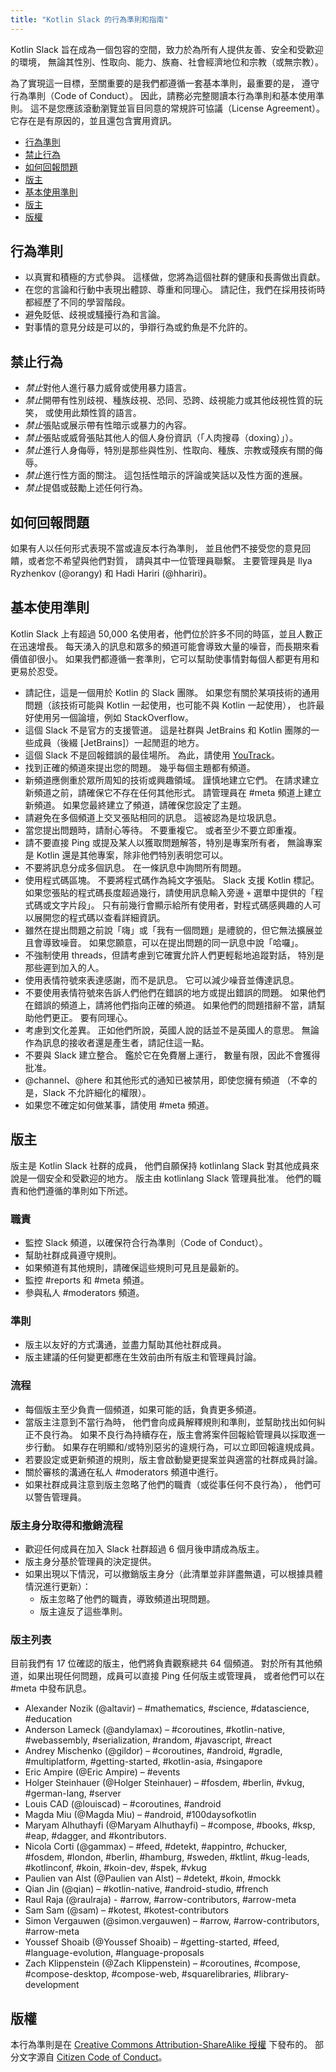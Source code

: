 ```yaml
---
title: "Kotlin Slack 的行為準則和指南"
---
```

Kotlin Slack 旨在成為一個包容的空間，致力於為所有人提供友善、安全和受歡迎的環境，
無論其性別、性取向、能力、族裔、社會經濟地位和宗教（或無宗教）。

為了實現這一目標，至關重要的是我們都遵循一套基本準則，最重要的是，
遵守行為準則（Code of Conduct）。
因此，請務必完整閱讀本行為準則和基本使用準則。
這不是您應該滾動瀏覽並盲目同意的常規許可協議（License Agreement）。
它存在是有原因的，並且還包含實用資訊。

* [行為準則](#how-to-behave)
* [禁止行為](#how-not-to-behave)
* [如何回報問題](#how-to-report-issues)
* [版主](#moderators)
* [基本使用準則](#basic-usage-guidelines)
* [版主](#moderators)
* [版權](#copyright)

## 行為準則

* 以真實和積極的方式參與。 這樣做，您將為這個社群的健康和長壽做出貢獻。
* 在您的言論和行動中表現出體諒、尊重和同理心。
  請記住，我們在採用技術時都經歷了不同的學習階段。
* 避免貶低、歧視或騷擾行為和言論。
* 對事情的意見分歧是可以的，爭辯行為或釣魚是不允許的。

## 禁止行為

* *禁止*對他人進行暴力威脅或使用暴力語言。
* *禁止*開帶有性別歧視、種族歧視、恐同、恐跨、歧視能力或其他歧視性質的玩笑，
  或使用此類性質的語言。
* *禁止*張貼或展示帶有性暗示或暴力的內容。
* *禁止*張貼或威脅張貼其他人的個人身份資訊（「人肉搜尋（doxing）」）。
* *禁止*進行人身侮辱，特別是那些與性別、性取向、種族、宗教或殘疾有關的侮辱。
* *禁止*進行性方面的關注。 這包括性暗示的評論或笑話以及性方面的進展。
* *禁止*提倡或鼓勵上述任何行為。

## 如何回報問題

如果有人以任何形式表現不當或違反本行為準則，
並且他們不接受您的意見回饋，或者您不希望與他們對質，
請與其中一位管理員聯繫。
主要管理員是 Ilya Ryzhenkov (@orangy) 和 Hadi Hariri (@hhariri)。

## 基本使用準則

Kotlin Slack 上有超過 50,000 名使用者，他們位於許多不同的時區，並且人數正在迅速增長。
每天湧入的訊息和眾多的頻道可能會導致大量的噪音，而長期來看價值卻很小。
如果我們都遵循一套準則，它可以幫助使事情對每個人都更有用和更易於忍受。

* 請記住，這是一個用於 Kotlin 的 Slack 團隊。
  如果您有關於某項技術的通用問題（該技術可能與 Kotlin 一起使用，也可能不與 Kotlin 一起使用），
  也許最好使用另一個論壇，例如 StackOverflow。
* 這個 Slack 不是官方的支援管道。 這是社群與 JetBrains 和 Kotlin 團隊的一些成員（後綴 [JetBrains]）一起閒逛的地方。
* 這個 Slack 不是回報錯誤的最佳場所。 為此，請使用 [YouTrack](https://youtrack.jetbrains.com/issues/kt)。
* 找到正確的頻道來提出您的問題。 幾乎每個主題都有頻道。
* 新頻道應側重於眾所周知的技術或興趣領域。 謹慎地建立它們。
  在請求建立新頻道之前，請確保它不存在任何其他形式。
  請管理員在 #meta 頻道上建立新頻道。
  如果您最終建立了頻道，請確保您設定了主題。
* 請避免在多個頻道上交叉張貼相同的訊息。 這被認為是垃圾訊息。
* 當您提出問題時，請耐心等待。 不要重複它。 或者至少不要立即重複。
* 請不要直接 Ping 或提及某人以獲取問題解答，特別是專案所有者，
  無論專案是 Kotlin 還是其他專案，除非他們特別表明您可以。
* 不要將訊息分成多個訊息。 在一條訊息中詢問所有問題。
* 使用程式碼區塊。 不要將程式碼作為純文字張貼。 Slack 支援 Kotlin 標記。
  如果您張貼的程式碼長度超過幾行，請使用訊息輸入旁邊 `+` 選單中提供的「程式碼或文字片段」。
  只有前幾行會顯示給所有使用者，對程式碼感興趣的人可以展開您的程式碼以查看詳細資訊。
* 雖然在提出問題之前說「嗨」或「我有一個問題」是禮貌的，但它無法擴展並且會導致噪音。
  如果您願意，可以在提出問題的同一訊息中說「哈囉」。
* 不強制使用 threads，但請考慮到它確實允許人們更輕鬆地追蹤對話，
  特別是那些遲到加入的人。
* 使用表情符號來表達感謝，而不是訊息。 它可以減少噪音並傳達訊息。
* 不要使用表情符號來告訴人們他們在錯誤的地方或提出錯誤的問題。
  如果他們在錯誤的頻道上，請將他們指向正確的頻道。 如果他們的問題措辭不當，請幫助他們更正。
  要有同理心。
* 考慮到文化差異。 正如他們所說，英國人說的話並不是英國人的意思。
  無論作為訊息的接收者還是產生者，請記住這一點。
* 不要與 Slack 建立整合。 鑑於它在免費層上運行，
  數量有限，因此不會獲得批准。
* @channel、@here 和其他形式的通知已被禁用，即使您擁有頻道
  （不幸的是，Slack 不允許細化的權限）。
* 如果您不確定如何做某事，請使用 #meta 頻道。

## 版主

版主是 Kotlin Slack 社群的成員，
他們自願保持 kotlinlang Slack 對其他成員來說是一個安全和受歡迎的地方。
版主由 kotlinlang Slack 管理員批准。
他們的職責和他們遵循的準則如下所述。

### 職責

* 監控 Slack 頻道，以確保符合行為準則（Code of Conduct）。
* 幫助社群成員遵守規則。
* 如果頻道有其他規則，請確保這些規則可見且是最新的。
* 監控 #reports 和 #meta 頻道。
* 參與私人 #moderators 頻道。

### 準則

* 版主以友好的方式溝通，並盡力幫助其他社群成員。
* 版主建議的任何變更都應在生效前由所有版主和管理員討論。

### 流程

* 每個版主至少負責一個頻道，如果可能的話，負責更多頻道。
* 當版主注意到不當行為時，
  他們會向成員解釋規則和準則，並幫助找出如何糾正不良行為。
  如果不良行為持續存在，版主會將案件回報給管理員以採取進一步行動。
  如果存在明顯和/或特別惡劣的違規行為，可以立即回報違規成員。
* 若要設定或更新頻道的規則，版主會啟動變更提案並與適當的社群成員討論。
* 關於審核的溝通在私人 #moderators 頻道中進行。
* 如果社群成員注意到版主忽略了他們的職責（或從事任何不良行為），
  他們可以警告管理員。

### 版主身分取得和撤銷流程

* 歡迎任何成員在加入 Slack 社群超過 6 個月後申請成為版主。
* 版主身分基於管理員的決定提供。
* 如果出現以下情況，可以撤銷版主身分（此清單並非詳盡無遺，可以根據具體情況進行更新）：
  * 版主忽略了他們的職責，導致頻道出現問題。
  * 版主違反了這些準則。

### 版主列表

目前我們有 17 位確認的版主，他們將負責觀察總共 64 個頻道。
對於所有其他頻道，如果出現任何問題，成員可以直接 Ping 任何版主或管理員，
或者他們可以在 #meta 中發布訊息。

* Alexander Nozik (@altavir) – #mathematics, #science, #datascience, #education
* Anderson Lameck (@andylamax) – #coroutines, #kotlin-native, #webassembly, #serialization, #random, #javascript, #react
* Andrey Mischenko (@gildor) – #coroutines, #android, #gradle, #multiplatform, #getting-started, #kotlin-asia, #singapore
* Eric Ampire (@Eric Ampire) – #events
* Holger Steinhauer (@Holger Steinhauer) – #fosdem, #berlin, #vkug, #german-lang, #server
* Louis CAD (@louiscad) – #coroutines, #android
* Magda Miu (@Magda Miu) – #android, #100daysofkotlin
* Maryam Alhuthayfi (@Maryam Alhuthayfi) – #compose, #books, #ksp, #eap, #dagger, and #kontributors.
* Nicola Corti (@gammax) – #feed, #detekt, #appintro, #chucker, #fosdem, #london, #berlin, #hamburg, #sweden, #ktlint,
  #kug-leads, #kotlinconf, #koin, #koin-dev, #spek, #vkug
* Paulien van Alst (@Paulien van Alst) – #detekt, #koin, #mockk
* Qian Jin (@qian) – #kotlin-native, #android-studio, #french
* Raul Raja (@raulraja) - #arrow, #arrow-contributors, #arrow-meta
* Sam Sam (@sam) – #kotest, #kotest-contributors
* Simon Vergauwen (@simon.vergauwen) – #arrow, #arrow-contributors, #arrow-meta
* Youssef Shoaib (@Youssef Shoaib) – #getting-started, #feed, #language-evolution, #language-proposals
* Zach Klippenstein (@Zach Klippenstein) – #coroutines, #compose, #compose-desktop, #compose-web, #squarelibraries,
  #library-development

## 版權

本行為準則是在 [Creative Commons Attribution-ShareAlike 授權](http://creativecommons.org/licenses/by-sa/3.0/) 下發布的。
部分文字源自 [Citizen Code of Conduct](http://citizencodeofconduct.org/)。
